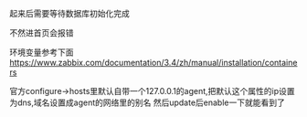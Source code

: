 起来后需要等待数据库初始化完成

不然进首页会报错

环境变量参考下面
https://www.zabbix.com/documentation/3.4/zh/manual/installation/containers

官方configure->hosts里默认自带一个127.0.0.1的agent,把默认这个属性的ip设置为dns,域名设置成agent的网络里的别名
然后update后enable一下就能看到了

